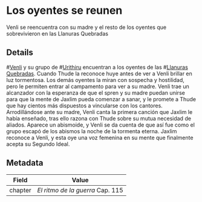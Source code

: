 # Los oyentes se reunen
Venli se reencuentra con su madre y el resto de los oyentes que sobrevivieron en las Llanuras Quebradas

## Details
#[Venli](characters/venli) y su grupo de #[Urithiru](locations/urithiru) encuentran a los oyentes de las #[Llanuras Quebradas](locations/shattered-plains). Cuando Thude la reconoce huye antes de ver a Venli brillar en luz tormentosa. Los demás oyentes la miran con sospecha y hostilidad, pero le permiten entrar al campamento para ver a su madre. Venli trae un alcanzador con la esperanza de que el spren y su madre puedan unirse para que la mente de Jaxlim pueda comenzar a sanar, y le promete a Thude que hay cientos más dispuestos a vincularse con los cantores. Arrodillándose ante su madre, Venli canta la primera canción que Jaxlim le había enseñado, tras ello razona con Thude sobre su mutua necesidad de aliados. Aparece un abismoide, y Venli se da cuenta de que así fue como el grupo escapó de los abismos la noche de la tormenta eterna. Jaxlim reconoce a Venli, y esta oye una voz femenina en su mente que finalmente acepta su Segundo Ideal. 

## Metadata
| Field | Value |
| ----- | ----- |
| chapter | *El ritmo de la guerra* Cap. 115|

